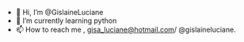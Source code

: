 - 👋 Hi, I’m @GislaineLuciane
- 🌱 I’m currently learning  python
- 📫 How to reach me , gisa_luciane@hotmail.com/ @gislaineluciane.

<!---
GislaineLuciane/GislaineLuciane is a ✨ special ✨ repository because its `README.md` (this file) appears on your GitHub profile.
You can click the Preview link to take a look at your changes.
--->
